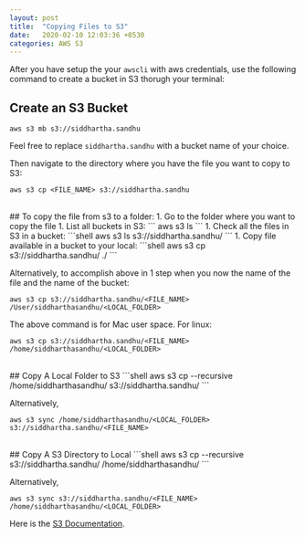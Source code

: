 ```yaml
---
layout: post
title:  "Copying Files to S3"
date:   2020-02-10 12:03:36 +0530
categories: AWS S3
---
```


After you have setup the your `awscli` with aws credentials, use the following command to create a bucket in S3 thorugh your terminal:
<br />
## Create an S3 Bucket
```shell
aws s3 mb s3://siddhartha.sandhu
```
Feel free to replace `siddhartha.sandhu` with a bucket name of your choice.

Then navigate to the directory where you have the file you want to copy to S3:

```shell
aws s3 cp <FILE_NAME> s3://siddhartha.sandhu
```

<br />
## To copy the file from s3 to a folder:
1. Go to the folder where you want to copy the file
1. List all buckets in S3:
```
aws s3 ls
```
1. Check all the files in S3 in a bucket:
```shell
aws s3 ls s3://siddhartha.sandhu/
```
1. Copy file available in a bucket to your local:
```shell
aws s3 cp s3://siddhartha.sandhu/<FILE_NAME> ./
```

Alternatively, to accomplish above in 1 step when you now the name of the file and the name of the bucket:

```shell
aws s3 cp s3://siddhartha.sandhu/<FILE_NAME> /User/siddharthasandhu/<LOCAL_FOLDER>
```

The above command is for Mac user space. For linux:

```shell
aws s3 cp s3://siddhartha.sandhu/<FILE_NAME> /home/siddharthasandhu/<LOCAL_FOLDER>
```
<br />
## Copy A Local Folder to S3
```shell
aws s3 cp --recursive /home/siddharthasandhu/<LOCAL_FOLDER> s3://siddhartha.sandhu/<FILE_NAME> 
```

Alternatively,
```shell
aws s3 sync /home/siddharthasandhu/<LOCAL_FOLDER> s3://siddhartha.sandhu/<FILE_NAME> 
```
<br />
## Copy A S3 Directory to Local
```shell
aws s3 cp --recursive s3://siddhartha.sandhu/<FILE_NAME> /home/siddharthasandhu/<LOCAL_FOLDER>
```

Alternatively,
```shell
aws s3 sync s3://siddhartha.sandhu/<FILE_NAME>  /home/siddharthasandhu/<LOCAL_FOLDER>
```

Here is the [S3 Documentation][s3-docs].

[s3-docs]: https://docs.aws.amazon.com/AmazonS3/latest/user-guide/what-is-s3.html
